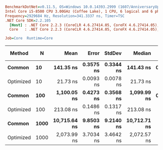 ``` ini

BenchmarkDotNet=v0.11.5, OS=Windows 10.0.14393.2999 (1607/AnniversaryUpdate/Redstone1)
Intel Core i5-8500 CPU 3.00GHz (Coffee Lake), 1 CPU, 6 logical and 6 physical cores
Frequency=2929684 Hz, Resolution=341.3337 ns, Timer=TSC
.NET Core SDK=2.2.105
  [Host] : .NET Core 2.2.3 (CoreCLR 4.6.27414.05, CoreFX 4.6.27414.05), 64bit RyuJIT
  Core   : .NET Core 2.2.3 (CoreCLR 4.6.27414.05, CoreFX 4.6.27414.05), 64bit RyuJIT

Job=Core  Runtime=Core  

```
|    Method |    N |         Mean |     Error |    StdDev |       Median |  Gen 0 | Gen 1 | Gen 2 | Allocated |
|---------- |----- |-------------:|----------:|----------:|-------------:|-------:|------:|------:|----------:|
|    **Common** |   **10** |    **141.35 ns** | **0.3575 ns** | **0.3344 ns** |    **141.43 ns** | **0.0083** |     **-** |     **-** |      **40 B** |
| Optimized |   10 |     21.73 ns | 0.0093 ns | 0.0078 ns |     21.73 ns |      - |     - |     - |         - |
|    **Common** |  **100** |  **1,100.05 ns** | **0.4273 ns** | **0.3568 ns** |  **1,099.99 ns** | **0.0076** |     **-** |     **-** |      **40 B** |
| Optimized |  100 |    213.08 ns | 0.1486 ns | 0.1317 ns |    213.08 ns |      - |     - |     - |         - |
|    **Common** | **1000** | **10,715.64 ns** | **9.8503 ns** | **9.2140 ns** | **10,712.71 ns** |      **-** |     **-** |     **-** |      **40 B** |
| Optimized | 1000 |  2,073.99 ns | 3.7034 ns | 3.4642 ns |  2,072.57 ns |      - |     - |     - |         - |
